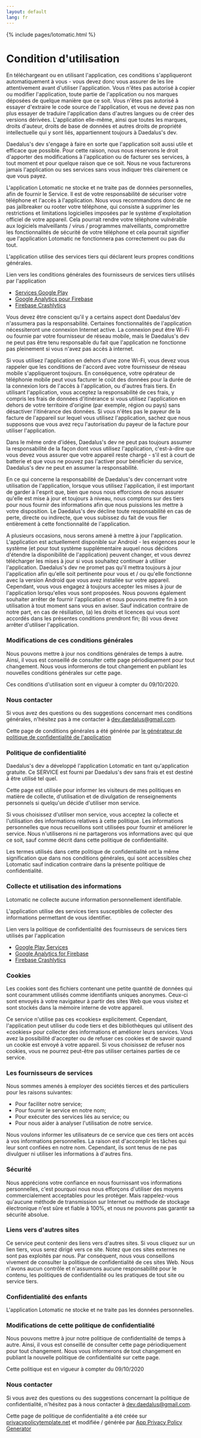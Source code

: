 ```yaml
---
layout: default
lang: fr
---
```

{% include pages/lotomatic.html %}

# Condition d'utilisation

En téléchargeant ou en utilisant l'application, ces conditions s'appliqueront automatiquement à vous - vous devez donc vous assurer de les lire attentivement avant d'utiliser l'application. Vous n'êtes pas autorisé à copier ou modifier l'application, toute partie de l'application ou nos marques déposées de quelque manière que ce soit. Vous n'êtes pas autorisé à essayer d'extraire le code source de l'application, et vous ne devez pas non plus essayer de traduire l'application dans d'autres langues ou de créer des versions dérivées. L'application elle-même, ainsi que toutes les marques, droits d'auteur, droits de base de données et autres droits de propriété intellectuelle qui y sont liés, appartiennent toujours à Daedalus's dev.

Daedalus's dev s'engage à faire en sorte que l'application soit aussi utile et efficace que possible. Pour cette raison, nous nous réservons le droit d'apporter des modifications à l'application ou de facturer ses services, à tout moment et pour quelque raison que ce soit. Nous ne vous facturerons jamais l'application ou ses services sans vous indiquer très clairement ce que vous payez.

L'application Lotomatic ne stocke et ne traite pas de données personnelles, afin de fournir le Service. Il est de votre responsabilité de sécuriser votre téléphone et l'accès à l'application. Nous vous recommandons donc de ne pas jailbreaker ou rooter votre téléphone, qui consiste à supprimer les restrictions et limitations logicielles imposées par le système d'exploitation officiel de votre appareil. Cela pourrait rendre votre téléphone vulnérable aux logiciels malveillants / virus / programmes malveillants, compromettre les fonctionnalités de sécurité de votre téléphone et cela pourrait signifier que l'application Lotomatic ne fonctionnera pas correctement ou pas du tout.

L'application utilise des services tiers qui déclarent leurs propres conditions générales.

Lien vers les conditions générales des fournisseurs de services tiers utilisés par l'application

* [Services Google Play](https://policies.google.com/terms)
* [Google Analytics pour Firebase](https://policies.google.com/terms)
* [Firebase Crashlytics](https://policies.google.com/terms)

Vous devez être conscient qu'il y a certains aspect dont Daedalus'dev n'assumera pas la responsabilité. Certaines fonctionnalités de l'application nécessiteront une connexion Internet active. La connexion peut être Wi-Fi ou fournie par votre fournisseur de réseau mobile, mais le Daedalus's dev ne peut pas être tenu responsable du fait que l'application ne fonctionne pas pleinement si vous n'avez pas accès à internet.

Si vous utilisez l'application en dehors d'une zone Wi-Fi, vous devez vous rappeler que les conditions de l'accord avec votre fournisseur de réseau mobile s'appliqueront toujours. En conséquence, votre opérateur de téléphonie mobile peut vous facturer le coût des données pour la durée de la connexion lors de l'accès à l'application, ou d'autres frais tiers. En utilisant l'application, vous acceptez la responsabilité de ces frais, y compris les frais de données d'itinérance si vous utilisez l'application en dehors de votre territoire d'origine (par exemple, région ou pays) sans désactiver l'itinérance des données. Si vous n'êtes pas le payeur de la facture de l'appareil sur lequel vous utilisez l'application, sachez que nous supposons que vous avez reçu l'autorisation du payeur de la facture pour utiliser l'application.

Dans le même ordre d'idées, Daedalus's dev ne peut pas toujours assumer la responsabilité de la façon dont vous utilisez l'application, c'est-à-dire que vous devez vous assurer que votre appareil reste chargé - s'il est à court de batterie et que vous ne pouvez pas l'activer pour bénéficier du service, Daedalus's dev ne peut en assumer la responsabilité.

En ce qui concerne la responsabilité de Daedalus's dev concernant votre utilisation de l'application, lorsque vous utilisez l'application, il est important de garder à l'esprit que, bien que nous nous efforcions de nous assurer qu'elle est mise à jour et toujours à niveau, nous comptons sur des tiers pour nous fournir des informations afin que nous puissions les mettre à votre disposition. Le Daedalus's dev décline toute responsabilité en cas de perte, directe ou indirecte, que vous subissez du fait de vous fier entièrement à cette fonctionnalité de l'application.

A plusieurs occasions, nous serons amené à mettre à jour l'application. L'application est actuellement disponible sur Android - les exigences pour le système (et pour tout système supplémentaire auquel nous décidons d'étendre la disponibilité de l'application) peuvent changer, et vous devrez télécharger les mises à jour si vous souhaitez continuer à utiliser l'application. Daedalus's dev ne promet pas qu'il mettra toujours à jour l'application afin qu'elle soit pertinente pour vous et / ou qu'elle fonctionne avec la version Android que vous avez installée sur votre appareil. Cependant, vous vous engagez à toujours accepter les mises à jour de l'application lorsqu'elles vous sont proposées. Nous pouvons également souhaiter arrêter de fournir l'application et nous pouvons mettre fin à son utilisation à tout moment sans vous en aviser. Sauf indication contraire de notre part, en cas de résiliation, (a) les droits et licences qui vous sont accordés dans les présentes conditions prendront fin; (b) vous devez arrêter d'utiliser l'application.

### Modifications de ces conditions générales

Nous pouvons mettre à jour nos conditions générales de temps à autre. Ainsi, il vous est conseillé de consulter cette page périodiquement pour tout changement. Nous vous informerons de tout changement en publiant les nouvelles conditions générales sur cette page.

Ces conditions d'utilisation sont en vigueur à compter du 09/10/2020.

### Nous contacter

Si vous avez des questions ou des suggestions concernant mes conditions générales, n'hésitez pas à me contacter à dev.daedalus@gmail.com.

Cette page de conditions générales a été générée par [le générateur de politique de confidentialité de l'application](https://app-privacy-policy-generator.firebaseapp.com/)

### Politique de confidentialité

Daedalus's dev a développé l'application Lotomatic en tant qu'application gratuite. Ce SERVICE est fourni par Daedalus's dev sans frais et est destiné à être utilisé tel quel.

Cette page est utilisée pour informer les visiteurs de mes politiques en matière de collecte, d'utilisation et de divulgation de renseignements personnels si quelqu'un décide d'utiliser mon service.

Si vous choisissez d'utiliser mon service, vous acceptez la collecte et l'utilisation des informations relatives à cette politique. Les informations personnelles que nous recueillons sont utilisées pour fournir et améliorer le service. Nous n'utiliserons ni ne partagerons vos informations avec qui que ce soit, sauf comme décrit dans cette politique de confidentialité.

Les termes utilisés dans cette politique de confidentialité ont la même signification que dans nos conditions générales, qui sont accessibles chez Lotomatic sauf indication contraire dans la présente politique de confidentialité.

### Collecte et utilisation des informations

Lotomatic ne collecte aucune information personnellement identifiable.

L'application utilise des services tiers susceptibles de collecter des informations permettant de vous identifier.

Lien vers la politique de confidentialité des fournisseurs de services tiers utilisés par l'application

*   [Google Play Services](https://www.google.com/policies/privacy/)
*   [Google Analytics for Firebase](https://firebase.google.com/policies/analytics)
*   [Firebase Crashlytics](https://firebase.google.com/support/privacy/)

### Cookies

Les cookies sont des fichiers contenant une petite quantité de données qui sont couramment utilisés comme identifiants uniques anonymes. Ceux-ci sont envoyés à votre navigateur à partir des sites Web que vous visitez et sont stockés dans la mémoire interne de votre appareil.

Ce service n'utilise pas ces «cookies» explicitement. Cependant, l'application peut utiliser du code tiers et des bibliothèques qui utilisent des «cookies» pour collecter des informations et améliorer leurs services. Vous avez la possibilité d'accepter ou de refuser ces cookies et de savoir quand un cookie est envoyé à votre appareil. Si vous choisissez de refuser nos cookies, vous ne pourrez peut-être pas utiliser certaines parties de ce service.

### Les fournisseurs de services

Nous sommes amenés à employer des sociétés tierces et des particuliers pour les raisons suivantes:

* Pour faciliter notre service;
* Pour fournir le service en notre nom;
* Pour exécuter des services liés au service; ou
* Pour nous aider à analyser l'utilisation de notre service.

Nous voulons informer les utilisateurs de ce service que ces tiers ont accès à vos informations personnelles. La raison est d'accomplir les tâches qui leur sont confiées en notre nom. Cependant, ils sont tenus de ne pas divulguer ni utiliser les informations à d'autres fins.

### Sécurité

Nous apprécions votre confiance en nous fournissant vos informations personnelles, c'est pourquoi nous nous efforçons d'utiliser des moyens commercialement acceptables pour les protéger. Mais rappelez-vous qu'aucune méthode de transmission sur Internet ou méthode de stockage électronique n'est sûre et fiable à 100%, et nous ne pouvons pas garantir sa sécurité absolue.

### Liens vers d'autres sites

Ce service peut contenir des liens vers d'autres sites. Si vous cliquez sur un lien tiers, vous serez dirigé vers ce site. Notez que ces sites externes ne sont pas exploités par nous. Par conséquent, nous vous conseillons vivement de consulter la politique de confidentialité de ces sites Web. Nous n'avons aucun contrôle et n'assumons aucune responsabilité pour le contenu, les politiques de confidentialité ou les pratiques de tout site ou service tiers.

### Confidentialité des enfants

L'application Lotomatic ne stocke et ne traite pas les données personnelles.

### Modifications de cette politique de confidentialité

Nous pouvons mettre à jour notre politique de confidentialité de temps à autre. Ainsi, il vous est conseillé de consulter cette page périodiquement pour tout changement. Nous vous informerons de tout changement en publiant la nouvelle politique de confidentialité sur cette page.

Cette politique est en vigueur à compter du 09/10/2020

### Nous contacter
Si vous avez des questions ou des suggestions concernant la politique de confidentialité, n'hésitez pas à nous contacter à dev.daedalus@gmail.com.

Cette page de politique de confidentialité a été créée sur [privacypolicytemplate.net](https://privacypolicytemplate.net) et modifiée / générée par [App Privacy Policy Generator](https://app-privacy-policy-generator.firebaseapp.com/)
